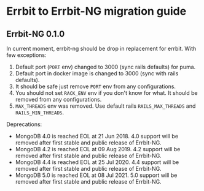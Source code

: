 # Errbit to Errbit-NG migration guide

## Errbit-NG 0.1.0

In current moment, errbit-ng should be drop in replacement for errbit.
With few exceptions:

1. Default port (`PORT` env) changed to 3000 (sync rails defaults) for puma.
2. Default port in docker image is changed to 3000 (sync with rails defaults).
3. It should be safe just remove `PORT` env from any configurations.
4. You should not set `RACK_ENV` env if you don't know for what. It should be removed from any configurations.
5. `MAX_THREADS` env was removed. Use default rails `RAILS_MAX_THREADS` and `RAILS_MIN_THREADS`.

Deprecations:

* MongoDB 4.0 is reached EOL at 21 Jun 2018. 4.0 support will be removed after first stable and public release of Errbit-NG.
* MongoDB 4.2 is reached EOL at 09 Aug 2019. 4.2 support will be removed after first stable and public release of Errbit-NG.
* MongoDB 4.4 is reached EOL at 25 Jul 2020. 4.4 support will be removed after first stable and public release of Errbit-NG.
* MongoDB 5.0 is reached EOL at 08 Jul 2021. 5.0 support will be removed after first stable and public release of Errbit-NG.
